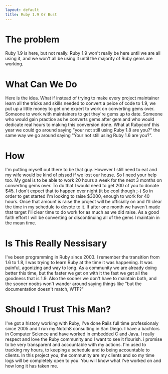 ```yaml
---
layout: default
title: Ruby 1.9 Or Bust
---
```


# The problem #

Ruby 1.9 is here, but not really.  Ruby 1.9 won't really be here until we are all using it, and we won't all be using it until the majority of Ruby gems are working.

# What Can We Do #

Here is the idea.  What if instead of trying to make every project maintainer learn all the tricks and skills needed to convert a peice of code to 1.9, we put up a little money to get one expert to work on converting gems over.  Someone to work with maintainers to get they're gems up to date.  Someone who would gain practice as he converts gems after gem and who would dedicate real hours to making this conversion done.  What at Rubyconf this year we could go around saying "your not still using Ruby 1.8 are you?" the same way we go around saying "Your not still using Ruby 1.6 are you?".  

# How #

I'm putting myself out there to be that guy.  However I still need to eat and my wife would be kind of pissed if we lost our house.  So I need your help too.  My goal is to be able to work 20 hours a week for the next 3 months on converting gems over.  To do that I would need to get 200 of you to donate $45.  I don't expect that to happen over night (it be cool though ;-)  So in order to get started I'm looking to raise $3000, enough to work for 40 hours.  Once that amount is raise the project will be officially on and I'll clear the time in my schedule to devote to it.  If after one month we haven't made that target I'll clear time to do work for as much as we did raise.  As a good faith effort I will be converting or discontinuing all of the gems I maintain in the mean time.

# Is This Really Nessisary #

I've been programming in Ruby since 2003.  I remember the transition from 1.6 to 1.8, I was trying to learn Ruby at the time it was happening.  It was painful, agonizing and way to long.  As a community we are already doing better this time, but the faster we get on with it the fast we get all the goodness that is 1.9.  Also the sooner we don't have to maintain both, and the sooner noobs won't wander around saying things like "but the documentation doesn't match, WTF?"

# Should I Trust This Man? #

I've got a history working with Ruby, I've done Rails full time professionaly since 2005 and I run my Notch8 consulting in San Diego.  I have a bachlors in Computer Science and have worked in embedded C and Java.  I really respect and love the Ruby community and I want to see it flourish.  i promise to be very transparent and accountable with my actions.  I'm used to tracking my hours, to keeping a schedule and to being accountable to clients.  In this project you, the community are my clients and so my time logs will be completely open to you.  You will know what I've worked on and how long it has taken me.
